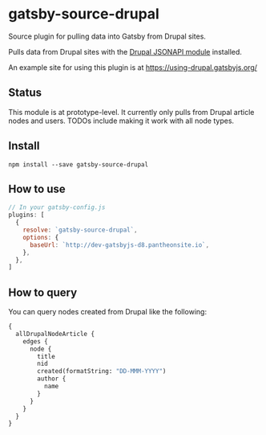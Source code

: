 # gatsby-source-drupal

Source plugin for pulling data into Gatsby from Drupal sites.

Pulls data from Drupal sites with the [Drupal JSONAPI
module](https://www.drupal.org/project/jsonapi) installed.

An example site for using this plugin is at
https://using-drupal.gatsbyjs.org/

## Status

This module is at prototype-level. It currently only pulls from Drupal article
nodes and users. TODOs include making it work with all node types.

## Install

`npm install --save gatsby-source-drupal`

## How to use

```javascript
// In your gatsby-config.js
plugins: [
  {
    resolve: `gatsby-source-drupal`,
    options: {
      baseUrl: `http://dev-gatsbyjs-d8.pantheonsite.io`,
    },
  },
]
```

## How to query

You can query nodes created from Drupal like the following:

```graphql
{
  allDrupalNodeArticle {
    edges {
      node {
        title
        nid
        created(formatString: "DD-MMM-YYYY")
        author {
          name
        }
      }
    }
  }
}
```


